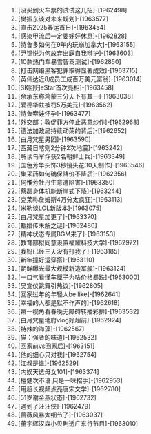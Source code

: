 
1. [没买到火车票的试试这几招]-[1962498]
1. [樊振东谈对未来规划]-[1963577]
1. [直击2025春运首日]-[1963454]
1. [感染甲流后一定要好好休息]-[1962828]
1. [特鲁多如何在9年内玩崩加拿大]-[1963155]
1. [尹锡悦为何放弃出庭自我辩护]-[1963603]
1. [10款热门车暴雪智驾测试]-[1962850]
1. [打击网络黑客犯罪取得显著成效]-[1963715]
1. [英伟达近8成员工成百万美元富翁]-[1963014]
1. [SK回归eStar首次亮相]-[1963458]
1. [余承东称鸿蒙三分天下有其一]-[1963038]
1. [爱德华兹被罚5万美元]-[1963562]
1. [特鲁索娃怀孕]-[1963477]
1. [外交部：敦促菲方停止恶意炒作]-[1962968]
1. [德法加政局持续动荡的背后]-[1962652]
1. [白月梵星男团]-[1963590]
1. [西藏日喀则2分钟2次地震]-[1963242]
1. [解读乌军俘获2名朝鲜士兵]-[1963349]
1. [国色芳华头饰3秒镜头花30天制作]-[1963546]
1. [集采药如何确保降价不降质]-[1962356]
1. [何惟芳牡丹生意遭陷害]-[1963350]
1. [蔡磊身体机能断崖式下降]-[1963244]
1. [克莱称詹姆斯4万分太疯狂]-[1963113]
1. [米勒谈LOL新版本]-[1963075]
1. [白月梵星加更了]-[1963370]
1. [甄嬛传未解之谜]-[1962480]
1. [精神状态专属BGM来了]-[1963153]
1. [教育部拟同意设置福耀科技大学]-[1962972]
1. [我妈已经三天没有打我了]-[1963185]
1. [新年撞好运穿搭]-[1963110]
1. [朝鲜曝光最大规模新造军舰]-[1963124]
1. [一口气看懂车厘子为啥价格暴跌]-[1963000]
1. [吴宣仪跳舞引热议]-[1962805]
1. [回家过年的年轻人be like]-[1962641]
1. [幸福的人都是默不作声的]-[1962618]
1. [第一视角看春晚无障碍转播彩排]-[1963532]
1. [白月梵星地府vlog好超前]-[1962924]
1. [特辣的海藻]-[1962567]
1. [猫：强者的味道]-[1962532]
1. [回家前vs回家后]-[1963151]
1. [他的细心只对我]-[1962754]
1. [江叔是谁]-[1962529]
1. [内娱天选母女101]-[1963374]
1. [檀健次不语 只是一味招手]-[1962953]
1. [用超长视频点亮唐宋文学]-[1962780]
1. [51岁谢金燕状态]-[1962732]
1. [遇到了汪汪侠]-[1962479]
1. [蔷薇风暴太细节了]-[1963037]
1. [董宇辉汉森小贝剧透广东行节目]-[1963010]